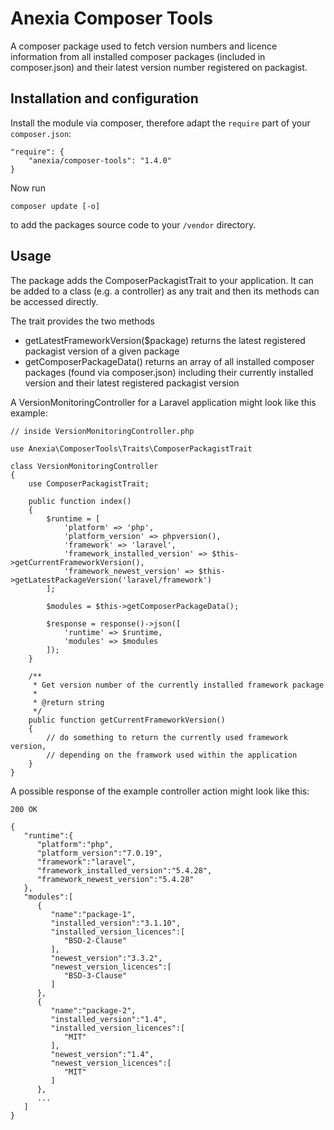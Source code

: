 # Anexia Composer Tools

A composer package used to fetch version numbers and licence information from all installed composer packages (included in composer.json) and
their latest version number registered on packagist. 

## Installation and configuration

Install the module via composer, therefore adapt the ``require`` part of your ``composer.json``:
```
"require": {
    "anexia/composer-tools": "1.4.0"
}
```

Now run
```
composer update [-o]
```
to add the packages source code to your ``/vendor`` directory.


## Usage

The package adds the ComposerPackagistTrait to your application. It can be added to a class (e.g. a controller) as any
trait and then its methods can be accessed directly.

The trait provides the two methods
* getLatestFrameworkVersion($package)
returns the latest registered packagist version of a given package
* getComposerPackageData()
returns an array of all installed composer packages (found via composer.json) including their currently installed
version and their latest registered packagist version

A VersionMonitoringController for a Laravel application might look like this example:

```
// inside VersionMonitoringController.php

use Anexia\ComposerTools\Traits\ComposerPackagistTrait

class VersionMonitoringController
{
    use ComposerPackagistTrait;
    
    public function index()
    {
        $runtime = [
            'platform' => 'php',
            'platform_version' => phpversion(),
            'framework' => 'laravel',
            'framework_installed_version' => $this->getCurrentFrameworkVersion(),
            'framework_newest_version' => $this->getLatestPackageVersion('laravel/framework')
        ];
        
        $modules = $this->getComposerPackageData();
        
        $response = response()->json([
            'runtime' => $runtime,
            'modules' => $modules
        ]);
    }
    
    /**
     * Get version number of the currently installed framework package
     *
     * @return string
     */    
    public function getCurrentFrameworkVersion()
    {
        // do something to return the currently used framework version,
        // depending on the framwork used within the application
    }
}
```

A possible response of the example controller action might look like this:
```
200 OK

{
   "runtime":{
      "platform":"php",
      "platform_version":"7.0.19",
      "framework":"laravel",
      "framework_installed_version":"5.4.28",
      "framework_newest_version":"5.4.28"
   },
   "modules":[
      {
         "name":"package-1",
         "installed_version":"3.1.10",
         "installed_version_licences":[
            "BSD-2-Clause"
         ],
         "newest_version":"3.3.2",
         "newest_version_licences":[
            "BSD-3-Clause"
         ]
      },
      {
         "name":"package-2",
         "installed_version":"1.4",
         "installed_version_licences":[
            "MIT"
         ],
         "newest_version":"1.4",
         "newest_version_licences":[
            "MIT"
         ]
      },
      ...
   ]
}
```